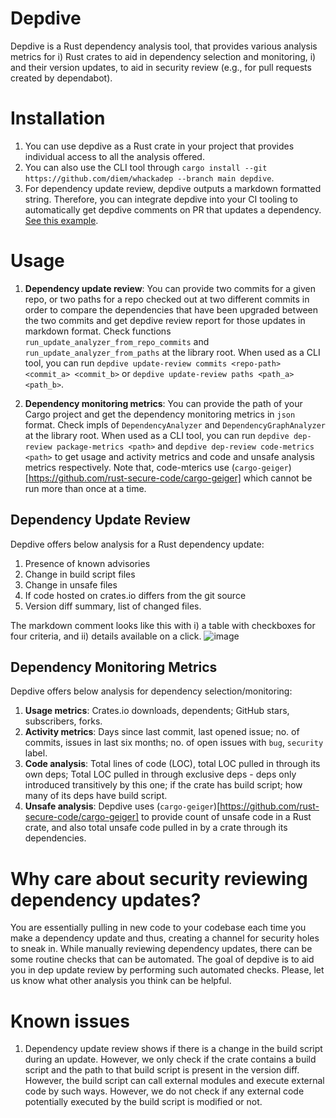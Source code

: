 # Depdive

Depdive is a Rust dependency analysis tool,
that provides various analysis metrics for
i) Rust crates to aid in dependency selection and monitoring,
i) and their version updates, to aid in security review
(e.g., for pull requests created by dependabot).


# Installation

1. You can use depdive as a Rust crate in your project that provides individual access to all the analysis offered.
2. You can also use the CLI tool through `cargo install --git https://github.com/diem/whackadep --branch main depdive`.
3. For dependency update review, depdive outputs a markdown formatted string. Therefore, you can integrate depdive into your CI tooling to automatically get depdive comments on PR that updates a dependency. [See this example](https://github.com/diem/diem/blob/main/.github/workflows/dep-update-review.yml).

# Usage

1. **Dependency update review**: You can provide two commits for a given repo, or two paths for a repo checked out at two different commits in order to compare the dependencies that have been upgraded between the two commits and get depdive review report for those updates in markdown format. Check functions `run_update_analyzer_from_repo_commits` and `run_update_analyzer_from_paths` at the library root.
When used as a CLI tool, you can run `depdive update-review commits <repo-path> <commit_a> <commit_b>` or `depdive update-review paths <path_a> <path_b>`.

2. **Dependency monitoring metrics**: You can provide the path of your Cargo project and get the dependency monitoring metrics in `json` format. Check impls of `DependencyAnalyzer` and `DependencyGraphAnalyzer` at the library root.
When used as a CLI tool, you can run `depdive dep-review package-metrics <path>` and `depdive dep-review code-metrics <path>` to get usage and activity metrics and code and unsafe analysis metrics respectively. Note that, code-mterics use (`cargo-geiger`)[https://github.com/rust-secure-code/cargo-geiger] which cannot be run more than once at a time.


## Dependency Update Review

Depdive offers below analysis for a Rust dependency update:

1. Presence of known advisories
2. Change in build script files
3. Change in unsafe files
4. If code hosted on crates.io differs from the git source
5. Version diff summary, list of changed files.

The markdown comment looks like this with i) a table with checkboxes for four criteria, and ii) details available on a click.
![image](https://user-images.githubusercontent.com/31052507/128957013-6dc01a2b-6a13-4692-8c0c-c6951c92e4f3.png)


## Dependency Monitoring Metrics

Depdive offers below analysis for dependency selection/monitoring:

1. **Usage metrics**: Crates.io downloads, dependents; GitHub stars, subscribers, forks.
2. **Activity metrics**: Days since last commit, last opened issue; no. of commits, issues in last six months; no. of open issues with `bug`, `security` label.
3. **Code analysis**: Total lines of code (LOC), total LOC pulled in through its own deps; Total LOC pulled in through exclusive deps - deps only introduced transitively by this one; if the crate has build script; how many of its deps have build script.
4. **Unsafe analysis**: Depdive uses (`cargo-geiger`)[https://github.com/rust-secure-code/cargo-geiger] to provide count of unsafe code in a Rust crate, and also total unsafe code pulled in by a crate through its dependencies.

# Why care about security reviewing dependency updates?

You are essentially pulling in new code to your codebase each time you make a dependency update and thus, creating a channel for security holes to sneak in. While manually reviewing dependency updates, there can be some routine checks that can be automated. The goal of depdive is to aid you in dep update review by performing such automated checks. Please, let us know what other analysis you think can be helpful.

# Known issues

1. Dependency update review shows if there is a change in the build script during an update. However, we only check if the crate contains a build script and the path to that build script is present in the version diff. However, the build script can call external modules and execute external code by such ways. However, we do not check if any external code potentially executed by the build script is modified or not.
